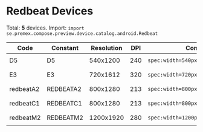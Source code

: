 # Redbeat Devices

Total: **5** devices. Import: `import se.premex.compose.preview.device.catalog.android.Redbeat`

| Code | Constant | Resolution | DPI | Compose Spec | Preview Usage |
|------|----------|------------|-----|-------------|---------------|
| D5 | D5 | 540x1200 | 240 | `spec:width=540px,height=1200px,dpi=240` | `@Preview(device = Redbeat.D5)` |
| E3 | E3 | 720x1612 | 320 | `spec:width=720px,height=1612px,dpi=320` | `@Preview(device = Redbeat.E3)` |
| redbeatA2 | REDBEATA2 | 800x1280 | 213 | `spec:width=800px,height=1280px,dpi=213` | `@Preview(device = Redbeat.REDBEATA2)` |
| redbeatC1 | REDBEATC1 | 800x1280 | 213 | `spec:width=800px,height=1280px,dpi=213` | `@Preview(device = Redbeat.REDBEATC1)` |
| redbeatM2 | REDBEATM2 | 1200x1920 | 280 | `spec:width=1200px,height=1920px,dpi=280` | `@Preview(device = Redbeat.REDBEATM2)` |

<!-- Generated automatically. Do not edit manually. -->
